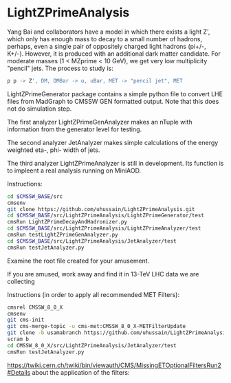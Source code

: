 # LightZPrimeAnalysis

Yang Bai and collaborators have a model in which there exists a 
light Z', which only has enough mass to decay to a small number of
hadrons, perhaps, even a single pair of oppositely charged light 
hadrons (pi+/-, K+/-).  However, it is produced with an additional 
dark matter candidate.  For moderate masses (1 < MZprime < 10 GeV),
we get very low multiplicity "pencil" jets.  The process to study is:

```bash
p p -> Z', DM, DMBar -> u, uBar, MET -> "pencil jet", MET
```

LightZPrimeGenerator package contains a simple python file to
convert LHE files from MadGraph to CMSSW GEN formatted output.
Note that this does not do simulation step.

The first analyzer LightZPrimeGenAnalyzer makes an nTuple with
information from the generator level for testing.

The second analyzer JetAnalyzer makes simple calculations of
the energy weighted eta-, phi- width of jets.

The third analyzer LightZPrimeAnalyzer is still in development.
Its function is to impleent a real analysis running on MiniAOD.

Instructions:

```bash
cd $CMSSW_BASE/src
cmsenv
git clone https://github.com/uhussain/LightZPrimeAnalysis.git
cd $CMSSW_BASE/src/LightZPrimeAnalysis/LightZPrimeGenerator/test
cmsRun LightZPrimeDecayAndHadronizer.py
cd $CMSSW_BASE/src/LightZPrimeAnalysis/LightZPrimeAnalyzer/test
cmsRun testLightZPrimeGenAnalyzer.py
cd $CMSSW_BASE/src/LightZPrimeAnalysis/JetAnalyzer/test
cmsRun testJetAnalyzer.py
```

Examine the root file created for your amusement.

If you are amused, work away and find it in 13-TeV LHC data we are collecting

Instructions (in order to apply all recommended MET Filters):
```bash
cmsrel CMSSW_8_0_X
cmsenv
git cms-init
git cms-merge-topic -u cms-met:CMSSW_8_0_X-METFilterUpdate
git clone -b usamabranch https://github.com/uhussain/LightZPrimeAnalysis.git
scram b
cd CMSSW_8_0_X/src/LightZPrimeAnalysis/JetAnalyzer/test
cmsRun testJetAnalyzer.py
```
https://twiki.cern.ch/twiki/bin/viewauth/CMS/MissingETOptionalFiltersRun2#Details about the application of the filters:
